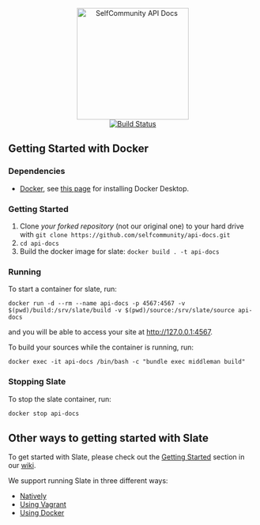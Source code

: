 <p align="center">
  <img src="https://raw.githubusercontent.com/selfcommunity/img/main/logo-selfcommunity.png" alt="SelfCommunity API Docs" width="226">
  <br>
  <a href="https://github.com/slatedocs/slate/actions?query=workflow%3ABuild+branch%3Amain"><img src="https://github.com/selfcommunity/api-docs/workflows/Build/badge.svg?branch=main" alt="Build Status"></a>
</p>

Getting Started with Docker
------------------------------
### Dependencies

* [Docker](https://www.docker.com/), see [this page](https://www.docker.com/get-started) for installing Docker Desktop.

### Getting Started

1. Clone *your forked repository* (not our original one) to your hard drive with `git clone https://github.com/selfcommunity/api-docs.git`
2. `cd api-docs`
3. Build the docker image for slate: `docker build . -t api-docs`

### Running

To start a container for slate, run:

```
docker run -d --rm --name api-docs -p 4567:4567 -v $(pwd)/build:/srv/slate/build -v $(pwd)/source:/srv/slate/source api-docs
```

and you will be able to access your site at http://127.0.0.1:4567.

To build your sources while the container is running, run:

```
docker exec -it api-docs /bin/bash -c "bundle exec middleman build"
```

### Stopping Slate

To stop the slate container, run:

```bash
docker stop api-docs
```

Other ways to getting started with Slate
------------------------------

To get started with Slate, please check out the [Getting Started](https://github.com/slatedocs/slate/wiki#getting-started)
section in our [wiki](https://github.com/slatedocs/slate/wiki).

We support running Slate in three different ways:
* [Natively](https://github.com/slatedocs/slate/wiki/Using-Slate-Natively)
* [Using Vagrant](https://github.com/slatedocs/slate/wiki/Using-Slate-in-Vagrant)
* [Using Docker](https://github.com/slatedocs/slate/wiki/Using-Slate-in-Docker)

